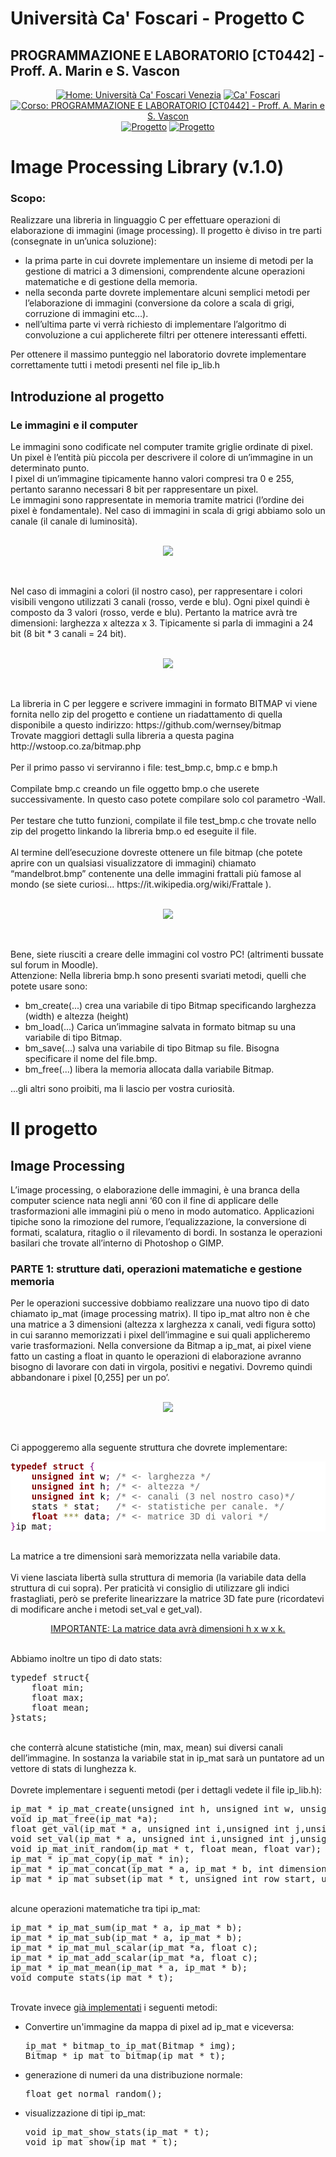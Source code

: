 # Università Ca' Foscari - Progetto C

## PROGRAMMAZIONE E LABORATORIO [CT0442] - Proff. A. Marin e S. Vascon

<p align="center">
  <a href="https://www.unive.it/"><img src="https://img.shields.io/badge/UniVe-Sito-red" alt="Home: Università Ca' Foscari Venezia" /></a>
  <a href="https://moodle.unive.it/"><img src="https://img.shields.io/badge/UniVe-Moodle-red" alt="Ca' Foscari" /></a>
  <a href="https://moodle.unive.it/course/view.php?id=2694"><img src="https://img.shields.io/badge/Moodle-Corso-brightgreen" alt="Corso: PROGRAMMAZIONE E LABORATORIO [CT0442] - Proff. A. Marin e S. Vascon" /></a>
  <a href="https://docs.google.com/document/d/1liD_FkU5L6NO-F1iHcYiUlTUN_CsGFXBbt6ayf4jleM/edit"><img src="https://img.shields.io/badge/Moodle-Progetto-green" alt="Progetto" /></a>
  <a href="https://docs.google.com/document/d/1liD_FkU5L6NO-F1iHcYiUlTUN_CsGFXBbt6ayf4jleM/edit"><img src="https://img.shields.io/badge/Moodle-Progetto-green" alt="Progetto" /></a>
</p>

# Image Processing Library (v.1.0)
### Scopo:
Realizzare una libreria in linguaggio C per effettuare operazioni di elaborazione di immagini
(image processing).
Il progetto è diviso in tre parti (consegnate in un’unica soluzione):
<ul>
<li>la prima parte in cui dovrete implementare un insieme di metodi per la gestione di matrici a 3 dimensioni, comprendente alcune operazioni matematiche e di gestione della memoria.</li>
<li>nella seconda parte dovrete implementare alcuni semplici metodi per l’elaborazione di immagini (conversione da colore a scala di grigi, corruzione di immagini etc…).</li>
<li>nell’ultima parte vi verrà richiesto di implementare l’algoritmo di convoluzione a cui applicherete filtri per ottenere interessanti effetti.</li>
</ul>
Per ottenere il massimo punteggio nel laboratorio dovrete implementare correttamente tutti i metodi presenti nel file ip_lib.h
<br>

## Introduzione al progetto
### Le immagini e il computer
Le immagini sono codificate nel computer tramite griglie ordinate di pixel. Un pixel è l’entità più piccola per descrivere il colore di un’immagine in un determinato punto.<br>
I pixel di un’immagine tipicamente hanno valori compresi tra 0 e 255, pertanto saranno necessari 8 bit per rappresentare un pixel.<br>
Le immagini sono rappresentate in memoria tramite matrici (l’ordine dei pixel è fondamentale). Nel caso di immagini in scala di grigi abbiamo solo un canale (il canale di luminosità).
<br>
<br>
<p align="center"><img src="Immagini/01.jpg"></p>
<br>
<br>
Nel caso di immagini a colori (il nostro caso), per rappresentare i colori visibili vengono utilizzati 3 canali (rosso, verde e blu). Ogni pixel quindi è composto da 3 valori (rosso, verde e blu). Pertanto la matrice avrà tre dimensioni: larghezza x altezza x 3. Tipicamente si parla di immagini a 24 bit (8 bit * 3 canali = 24 bit).
<br>
<br>
<p align="center"><img src="Immagini/02.jpg"></p>
<br>
<br>
La libreria in C per leggere e scrivere immagini in formato BITMAP vi viene fornita nello zip del progetto e contiene un riadattamento di quella disponibile a questo indirizzo: https://github.com/wernsey/bitmap<br>
Trovate maggiori dettagli sulla libreria a questa pagina http://wstoop.co.za/bitmap.php<br><br>
Per il primo passo vi serviranno i file: test_bmp.c, bmp.c e bmp.h<br><br>
Compilate bmp.c creando un file oggetto bmp.o che userete successivamente. In questo caso potete compilare solo col parametro -Wall.<br><br>
Per testare che tutto funzioni, compilate il file test_bmp.c che trovate nello zip del progetto linkando la libreria bmp.o ed eseguite il file.<br><br>
Al termine dell’esecuzione dovreste ottenere un file bitmap (che potete aprire con un qualsiasi visualizzatore di immagini) chiamato “mandelbrot.bmp” contenente una delle immagini frattali più famose al mondo (se siete curiosi... https://it.wikipedia.org/wiki/Frattale ).
<br>
<br>
<p align="center"><img src="Immagini/03.jpg"></p>
<br>
<br>
Bene, siete riusciti a creare delle immagini col vostro PC! (altrimenti bussate sul forum in Moodle).<br>
Attenzione: Nella libreria bmp.h sono presenti svariati metodi, quelli che potete usare sono:<br>
<ul>
<li>bm_create(...) crea una variabile di tipo Bitmap specificando larghezza (width) e altezza (height)</li>
<li>bm_load(...) Carica un’immagine salvata in formato bitmap su una variabile di tipo Bitmap.</li>
<li>bm_save(...) salva una variabile di tipo Bitmap su file. Bisogna specificare il nome del file.bmp.</li>
<li>bm_free(...) libera la memoria allocata dalla variabile Bitmap.</li>
</ul>
…gli altri sono proibiti, ma li lascio per vostra curiosità.

# Il progetto
## Image Processing 
L’image processing, o elaborazione delle immagini, è una branca della computer science nata negli anni ‘60 con il fine di applicare delle trasformazioni alle immagini più o meno in modo automatico. Applicazioni tipiche sono la rimozione del rumore, l’equalizzazione, la conversione di formati, scalatura, ritaglio o il rilevamento di bordi. In sostanza le operazioni basilari che trovate all’interno di Photoshop o GIMP. 

### PARTE 1: strutture dati, operazioni matematiche e gestione memoria
Per le operazioni successive dobbiamo realizzare una nuovo tipo di dato chiamato ip_mat (image processing matrix). Il tipo ip_mat altro non è che una matrice a 3 dimensioni (altezza x larghezza x canali, vedi figura sotto) in cui saranno memorizzati i pixel dell’immagine e sui quali applicheremo varie trasformazioni. Nella conversione da Bitmap a ip_mat, ai pixel viene fatto un casting a float in quanto le operazioni di elaborazione avranno bisogno di lavorare con dati in virgola, positivi e negativi. Dovremo quindi abbandonare i pixel [0,255] per un po’. 
<br>
<br>
<p align="center"><img src="Immagini/04.jpg"></p>
<br>
<br>
Ci appoggeremo alla seguente struttura che dovrete implementare:
<br>

<pre style="color:#000000;background:#ffffff;"><span style="color:#800000; font-weight:bold; ">typedef</span> <span style="color:#800000; font-weight:bold; ">struct</span> <span style="color:#800080; ">{</span>
    <span style="color:#800000; font-weight:bold; ">unsigned</span> <span style="color:#800000; font-weight:bold; ">int</span> w<span style="color:#800080; ">;</span> <span style="color:#696969; ">/* &lt;- larghezza */</span>
    <span style="color:#800000; font-weight:bold; ">unsigned</span> <span style="color:#800000; font-weight:bold; ">int</span> h<span style="color:#800080; ">;</span> <span style="color:#696969; ">/* &lt;- altezza */</span>
    <span style="color:#800000; font-weight:bold; ">unsigned</span> <span style="color:#800000; font-weight:bold; ">int</span> k<span style="color:#800080; ">;</span> <span style="color:#696969; ">/* &lt;- canali (3 nel nostro caso)*/</span>
    stats <span style="color:#808030; ">*</span> stat<span style="color:#800080; ">;</span>   <span style="color:#696969; ">/* &lt;- statistiche per canale. */</span>
    <span style="color:#800000; font-weight:bold; ">float</span> <span style="color:#808030; ">*</span><span style="color:#808030; ">*</span><span style="color:#808030; ">*</span> data<span style="color:#800080; ">;</span> <span style="color:#696969; ">/* &lt;- matrice 3D di valori */</span>
<span style="color:#800080; ">}</span>ip_mat<span style="color:#800080; ">;</span>
</pre>

<br>
La matrice a tre dimensioni sarà memorizzata nella variabile data.<br>
<br>
Vi viene lasciata libertà sulla struttura di memoria (la variabile data della struttura di cui sopra). Per praticità vi consiglio di utilizzare gli indici frastagliati, però se preferite linearizzare la matrice 3D fate pure (ricordatevi di modificare anche i metodi set_val e get_val).
<p align="center"><u>IMPORTANTE: La matrice data avrà dimensioni h x w x k.</u></p>
<br>
Abbiamo inoltre un tipo di dato stats:
<br>
<pre class="EnlighterJSRAW" data-enlighter-language="c" data-enlighter-linenumbers="true">
typedef struct{
    float min;
    float max;
    float mean;
}stats;
</pre>
<br>
che conterrà alcune statistiche (min, max, mean) sui diversi canali dell’immagine. In sostanza la variabile stat in ip_mat sarà un puntatore ad un vettore di stats di lunghezza k.<br>
<br>
Dovrete implementare i seguenti metodi (per i dettagli vedete il file ip_lib.h):<br>
<pre class="EnlighterJSRAW" data-enlighter-language="c" data-enlighter-linenumbers="true">
ip_mat * ip_mat_create(unsigned int h, unsigned int w, unsigned int k, float v);
void ip_mat_free(ip_mat *a);
float get_val(ip_mat * a, unsigned int i,unsigned int j,unsigned int k);
void set_val(ip_mat * a, unsigned int i,unsigned int j,unsigned int k,  float v);
void ip_mat_init_random(ip_mat * t, float mean, float var);
ip_mat * ip_mat_copy(ip_mat * in);
ip_mat * ip_mat_concat(ip_mat * a, ip_mat * b, int dimensione);
ip_mat * ip_mat_subset(ip_mat * t, unsigned int row_start, unsigned int row_end, unsigned int col_start, unsigned int col_end);
</pre>
<br>
alcune operazioni matematiche tra tipi ip_mat:<br>
<pre class="EnlighterJSRAW" data-enlighter-language="c" data-enlighter-linenumbers="true">
ip_mat * ip_mat_sum(ip_mat * a, ip_mat * b);
ip_mat * ip_mat_sub(ip_mat * a, ip_mat * b);
ip_mat * ip_mat_mul_scalar(ip_mat *a, float c);
ip_mat * ip_mat_add_scalar(ip_mat *a, float c);
ip_mat * ip_mat_mean(ip_mat * a, ip_mat * b);
void compute_stats(ip_mat * t);
</pre>
<br>
Trovate invece <u>già implementati</u> i seguenti metodi:<br>
<ul>
<li>Convertire un'immagine da mappa di pixel ad ip_mat e viceversa:<br>
<pre class="EnlighterJSRAW" data-enlighter-language="c" data-enlighter-linenumbers="true">
ip_mat * bitmap_to_ip_mat(Bitmap * img);
Bitmap * ip_mat_to_bitmap(ip_mat * t);
</pre></li>

<li>generazione di numeri da una distribuzione normale:<br>
<pre class="EnlighterJSRAW" data-enlighter-language="c" data-enlighter-linenumbers="true">
float get_normal_random();
</pre></li>

<li>visualizzazione di tipi ip_mat:<br>
<pre class="EnlighterJSRAW" data-enlighter-language="c" data-enlighter-linenumbers="true">
void ip_mat_show_stats(ip_mat * t);
void ip_mat_show(ip_mat * t);
</pre></li>
</ul>